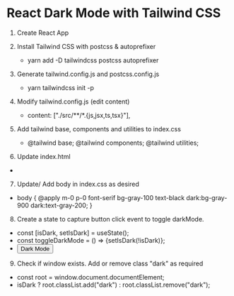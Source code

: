# React Dark Mode with Tailwind CSS

1.  Create React App

2.  Install Tailwind CSS with postcss & autoprefixer

    - yarn add -D tailwindcss postcss autoprefixer

3.  Generate tailwind.config.js and postcss.config.js

    - yarn tailwindcss init -p

4.  Modify tailwind.config.js (edit content)

    - content: ["./src/**/*.{js,jsx,ts,tsx}"],

5.  Add tailwind base, components and utilities to index.css

    - @tailwind base;
      @tailwind components;
      @tailwind utilities;

6.  Update index.html

- <html lang="en" class="dark">

7. Update/ Add body in index.css as desired

- body {
  @apply m-0 p-0 font-serif bg-gray-100 text-black dark:bg-gray-900 dark:text-gray-200;
  }

8.  Create a state to capture button click event to toggle darkMode.

- const [isDark, setIsDark] = useState();
- const toggleDarkMode = () => {setIsDark(!isDark)};
- <button onClick={toggleDarkMode}> Dark Mode </button>

9. Check if window exists. Add or remove class "dark" as required

- const root = window.document.documentElement;
- isDark ? root.classList.add("dark") : root.classList.remove("dark");
